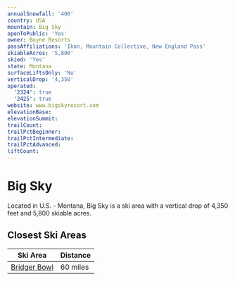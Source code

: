 ```yaml
---
annualSnowfall: '400'
country: USA
mountain: Big Sky
openToPublic: 'Yes'
owner: Boyne Resorts
passAffiliations: 'Ikon, Mountain Collective, New England Pass'
skiableAcres: '5,800'
skied: 'Yes'
state: Montana
surfaceLiftsOnly: 'No'
verticalDrop: '4,350'
operated:
  '2324': true
  '2425': true
website: www.bigskyresort.com
elevationBase:
elevationSummit:
trailCount:
trailPctBeginner:
trailPctIntermediate:
trailPctAdvanced:
liftCount:
---
```



# Big Sky

Located in U.S. - Montana, Big Sky is a ski area with a vertical drop of 4,350 feet and 5,800 skiable acres.

## Closest Ski Areas

| Ski Area | Distance |
|----------|----------|
|    [Bridger Bowl](@bridger-bowl)      | 60 miles          |
